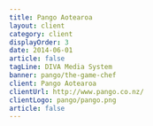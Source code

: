 ```yaml
---
title: Pango Aotearoa
layout: client
category: client
displayOrder: 3
date: 2014-06-01
article: false
tagLine: DIVA Media System
banner: pango/the-game-chef
client: Pango Aotearoa
clientUrl: http://www.pango.co.nz/
clientLogo: pango/pango.png
article: false
---
```

